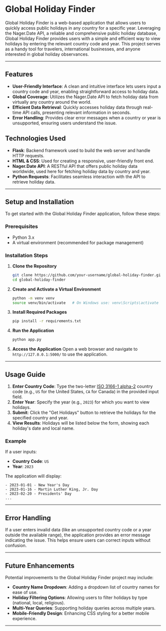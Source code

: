 # Global Holiday Finder

Global Holiday Finder is a web-based application that allows users to quickly access public holidays in any country for a specific year. Leveraging the Nager.Date API, a reliable and comprehensive public holiday database, Global Holiday Finder provides users with a simple and efficient way to view holidays by entering the relevant country code and year. This project serves as a handy tool for travelers, international businesses, and anyone interested in global holiday observances.

---

## Features

- **User-Friendly Interface**: A clean and intuitive interface lets users input a country code and year, enabling straightforward access to holiday data.
- **Global Coverage**: Utilizes the Nager.Date API to fetch holiday data from virtually any country around the world.
- **Efficient Data Retrieval**: Quickly accesses holiday data through real-time API calls, presenting relevant information in seconds.
- **Error Handling**: Provides clear error messages when a country or year is unsupported, ensuring users understand the issue.

## Technologies Used

- **Flask**: Backend framework used to build the web server and handle HTTP requests.
- **HTML & CSS**: Used for creating a responsive, user-friendly front end.
- **Nager.Date API**: A RESTful API that offers public holiday data worldwide, used here for fetching holiday data by country and year.
- **Python Requests**: Facilitates seamless interaction with the API to retrieve holiday data.

---

## Setup and Installation

To get started with the Global Holiday Finder application, follow these steps:

### Prerequisites

- Python 3.x
- A virtual environment (recommended for package management)

### Installation Steps

1. **Clone the Repository**

   ```bash
   git clone https://github.com/your-username/global-holiday-finder.git
   cd global-holiday-finder
   ```

2. **Create and Activate a Virtual Environment**

   ```bash
   python -m venv venv
   source venv/bin/activate   # On Windows use: venv\Scripts\activate
   ```

3. **Install Required Packages**

   ```bash
   pip install -r requirements.txt
   ```

4. **Run the Application**

   ```bash
   python app.py
   ```

5. **Access the Application**
   Open a web browser and navigate to `http://127.0.0.1:5000/` to use the application.

---

## Usage Guide

1. **Enter Country Code**: Type the two-letter [ISO 3166-1 alpha-2](https://en.wikipedia.org/wiki/ISO_3166-1_alpha-2) country code (e.g., `US` for the United States, `CA` for Canada) in the provided input field.
2. **Enter Year**: Specify the year (e.g., `2023`) for which you want to view holidays.
3. **Submit**: Click the "Get Holidays" button to retrieve the holidays for the specified country and year.
4. **View Results**: Holidays will be listed below the form, showing each holiday's date and local name.

### Example

If a user inputs:

- **Country Code**: `US`
- **Year**: `2023`

The application will display:

```
- 2023-01-01 - New Year's Day
- 2023-01-16 - Martin Luther King, Jr. Day
- 2023-02-20 - Presidents' Day
...
```

---

## Error Handling

If a user enters invalid data (like an unsupported country code or a year outside the available range), the application provides an error message indicating the issue. This helps ensure users can correct inputs without confusion.

---

## Future Enhancements

Potential improvements to the Global Holiday Finder project may include:

- **Country Name Dropdown**: Adding a dropdown list of country names for ease of use.
- **Holiday Filtering Options**: Allowing users to filter holidays by type (national, local, religious).
- **Multi-Year Queries**: Supporting holiday queries across multiple years.
- **Mobile-Friendly Design**: Enhancing CSS styling for a better mobile experience.

---
